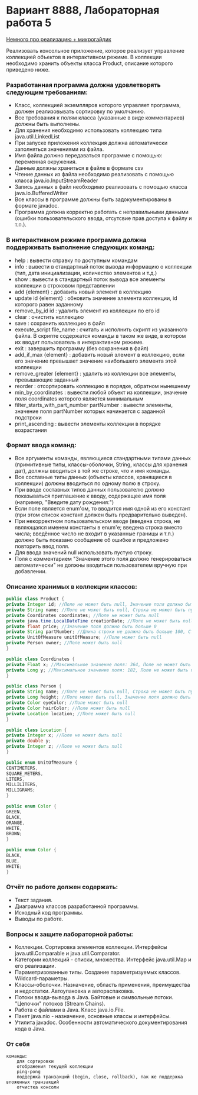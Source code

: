 # Вариант 8888, Лабораторная работа 5

[Немного про реализацию + микрогайдик](REALISATION.md)

Реализовать консольное приложение, которое реализует управление коллекцией объектов в интерактивном режиме. В коллекции необходимо хранить объекты класса Product, описание которого приведено ниже.

### Разработанная программа должна удовлетворять следующим требованиям:

+ Класс, коллекцией экземпляров которого управляет программа, должен реализовывать сортировку по умолчанию.
+ Все требования к полям класса (указанные в виде комментариев) должны быть выполнены.
+ Для хранения необходимо использовать коллекцию типа java.util.LinkedList
+ При запуске приложения коллекция должна автоматически заполняться значениями из файла.
+ Имя файла должно передаваться программе с помощью: переменная окружения.
+ Данные должны храниться в файле в формате csv
+ Чтение данных из файла необходимо реализовать с помощью класса java.io.InputStreamReader
+ Запись данных в файл необходимо реализовать с помощью класса java.io.BufferedWriter
+ Все классы в программе должны быть задокументированы в формате javadoc.
+ Программа должна корректно работать с неправильными данными (ошибки пользовательского ввода, отсутсвие прав доступа к файлу и т.п.).

### В интерактивном режиме программа должна поддерживать выполнение следующих команд:

+ help : вывести справку по доступным командам
+ info : вывести в стандартный поток вывода информацию о коллекции (тип, дата инициализации, количество элементов и т.д.)
+ show : вывести в стандартный поток вывода все элементы коллекции в строковом представлении
+ add {element} : добавить новый элемент в коллекцию
+ update id {element} : обновить значение элемента коллекции, id которого равен заданному
+ remove_by_id id : удалить элемент из коллекции по его id
+ clear : очистить коллекцию
+ save : сохранить коллекцию в файл
+ execute_script file_name : считать и исполнить скрипт из указанного файла. В скрипте содержатся команды в таком же виде, в котором их вводит пользователь в интерактивном режиме.
+ exit : завершить программу (без сохранения в файл)
+ add_if_max {element} : добавить новый элемент в коллекцию, если его значение превышает значение наибольшего элемента этой коллекции
+ remove_greater {element} : удалить из коллекции все элементы, превышающие заданный
+ reorder : отсортировать коллекцию в порядке, обратном нынешнему
+ min_by_coordinates : вывести любой объект из коллекции, значение поля coordinates которого является минимальным
+ filter_starts_with_part_number partNumber : вывести элементы, значение поля partNumber которых начинается с заданной подстроки
+ print_ascending : вывести элементы коллекции в порядке возрастания

### Формат ввода команд:

+ Все аргументы команды, являющиеся стандартными типами данных (примитивные типы, классы-оболочки, String, классы для хранения дат), должны вводиться в той же строке, что и имя команды.
+ Все составные типы данных (объекты классов, хранящиеся в коллекции) должны вводиться по одному полю в строку.
+ При вводе составных типов данных пользователю должно показываться приглашение к вводу, содержащее имя поля (например, "Введите дату рождения:")
+ Если поле является enum'ом, то вводится имя одной из его констант (при этом список констант должен быть предварительно выведен).
+ При некорректном пользовательском вводе (введена строка, не являющаяся именем константы в enum'е; введена строка вместо числа; введённое число не входит в указанные границы и т.п.) должно быть показано сообщение об ошибке и предложено повторить ввод поля.
+ Для ввода значений null использовать пустую строку.
+ Поля с комментарием "Значение этого поля должно генерироваться автоматически" не должны вводиться пользователем вручную при добавлении.

### Описание хранимых в коллекции классов:

```java
public class Product {
private Integer id; //Поле не может быть null, Значение поля должно быть больше 0, Значение этого поля должно быть уникальным, Значение этого поля должно генерироваться автоматически
private String name; //Поле не может быть null, Строка не может быть пустой
private Coordinates coordinates; //Поле не может быть null
private java.time.LocalDateTime creationDate; //Поле не может быть null, Значение этого поля должно генерироваться автоматически
private float price; //Значение поля должно быть больше 0
private String partNumber; //Длина строки не должна быть больше 100, Строка не может быть пустой, Длина строки должна быть не меньше 13, Поле может быть null
private UnitOfMeasure unitOfMeasure; //Поле может быть null
private Person owner; //Поле может быть null
}

public class Coordinates {
private Float x; //Максимальное значение поля: 364, Поле не может быть null
private Long y; //Максимальное значение поля: 182, Поле не может быть null
}

public class Person {
private String name; //Поле не может быть null, Строка не может быть пустой
private Long height; //Поле может быть null, Значение поля должно быть больше 0
private Color eyeColor; //Поле может быть null
private Color hairColor; //Поле может быть null
private Location location; //Поле может быть null
}

public class Location {
private Integer x; //Поле не может быть null
private double y;
private Integer z; //Поле не может быть null
}

public enum UnitOfMeasure {
CENTIMETERS,
SQUARE_METERS,
LITERS,
MILLILITERS,
MILLIGRAMS;
}

public enum Color {
GREEN,
BLACK,
ORANGE,
WHITE,
BROWN;
}

public enum Color {
BLACK,
BLUE,
WHITE;
}
```

### Отчёт по работе должен содержать:

+ Текст задания.
+ Диаграмма классов разработанной программы.
+ Исходный код программы.
+ Выводы по работе.

### Вопросы к защите лабораторной работы:

+ Коллекции. Сортировка элементов коллекции. Интерфейсы java.util.Comparable и java.util.Comparator. 
+ Категории коллекций - списки, множества. Интерфейс java.util.Map и его реализации. 
+ Параметризованные типы. Создание параметризуемых классов. Wildcard-параметры. 
+ Классы-оболочки. Назначение, область применения, преимущества и недостатки. Автоупаковка и автораспаковка. 
+ Потоки ввода-вывода в Java. Байтовые и символьные потоки. "Цепочки" потоков (Stream Chains). 
+ Работа с файлами в Java. Класс java.io.File. 
+ Пакет java.nio - назначение, основные классы и интерфейсы. 
+ Утилита javadoc. Особенности автоматического документирования кода в Java. 

### От себя

    команды:
        для сортировки
        отображения текущей коллекции
        ping-pong
        поддержка транзакций (begin, close, rollback), так же поддержка вложенных транзакций
        отчистка консоли